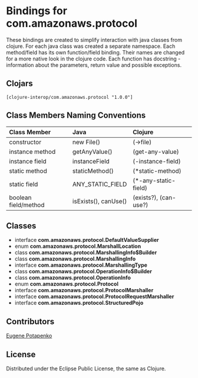 # Bindings for com.amazonaws.protocol

These bindings are created to simplify interaction with java classes from clojure.
For each java class was created a separate namespace.
Each method/field has its own function/field binding.
Their names are changed for a more native look in the clojure code. Each function has docstring - information about the parameters, return value and possible exceptions.

## Clojars

```
[clojure-interop/com.amazonaws.protocol "1.0.0"]
```

## Class Members Naming Conventions

| Class Member | Java | Clojure |
|:--|:--|:--|
| constructor | new File() | (->file) |
| instance method | getAnyValue() | (get-any-value) |
| instance field | instanceField | (-instance-field) |
| static method | staticMethod() | (*static-method) |
| static field | ANY_STATIC_FIELD | (*-any-static-field) |
| boolean field/method | isExists(), canUse() | (exists?), (can-use?) |

## Classes

- interface **com.amazonaws.protocol.DefaultValueSupplier**
- enum **com.amazonaws.protocol.MarshallLocation**
- class **com.amazonaws.protocol.MarshallingInfo$Builder**
- class **com.amazonaws.protocol.MarshallingInfo**
- interface **com.amazonaws.protocol.MarshallingType**
- class **com.amazonaws.protocol.OperationInfo$Builder**
- class **com.amazonaws.protocol.OperationInfo**
- enum **com.amazonaws.protocol.Protocol**
- interface **com.amazonaws.protocol.ProtocolMarshaller**
- interface **com.amazonaws.protocol.ProtocolRequestMarshaller**
- interface **com.amazonaws.protocol.StructuredPojo**

## Contributors

[Eugene Potapenko](https://github.com/potapenko/)

## License

Distributed under the Eclipse Public License, the same as Clojure.
